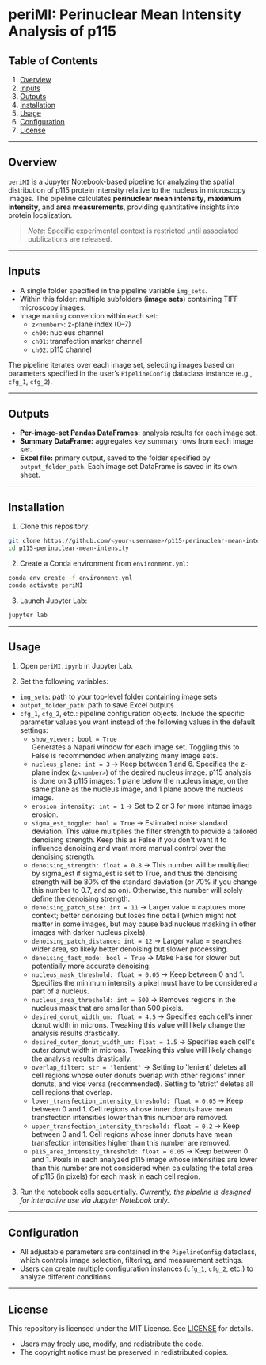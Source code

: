 # periMI: Perinuclear Mean Intensity Analysis of p115

## Table of Contents

1. [Overview](#overview)  
2. [Inputs](#inputs)  
3. [Outputs](#outputs)  
4. [Installation](#installation)  
5. [Usage](#usage)  
6. [Configuration](#configuration)  
7. [License](#license)

---

## Overview

`periMI` is a Jupyter Notebook-based pipeline for analyzing the spatial distribution of p115 protein intensity relative to the nucleus in microscopy images. The pipeline calculates **perinuclear mean intensity**, **maximum intensity**, and **area measurements**, providing quantitative insights into protein localization.  

> *Note:* Specific experimental context is restricted until associated publications are released.  

---

## Inputs

- A single folder specified in the pipeline variable `img_sets`.  
- Within this folder: multiple subfolders (**image sets**) containing TIFF microscopy images.  
- Image naming convention within each set:  
  - `z<number>`: z-plane index (0–7)  
  - `ch00`: nucleus channel  
  - `ch01`: transfection marker channel  
  - `ch02`: p115 channel  

The pipeline iterates over each image set, selecting images based on parameters specified in the user’s `PipelineConfig` dataclass instance (e.g., `cfg_1`, `cfg_2`).  

---

## Outputs

- **Per-image-set Pandas DataFrames:** analysis results for each image set.  
- **Summary DataFrame:** aggregates key summary rows from each image set.  
- **Excel file:** primary output, saved to the folder specified by `output_folder_path`. Each image set DataFrame is saved in its own sheet.  

---

## Installation

1. Clone this repository:  
```bash
git clone https://github.com/<your-username>/p115-perinuclear-mean-intensity.git
cd p115-perinuclear-mean-intensity
```

2. Create a Conda environment from `environment.yml`:
```bash
conda env create -f environment.yml
conda activate periMI
```

3. Launch Jupyter Lab:
```bash
jupyter lab
```

---

## Usage

1. Open `periMI.ipynb` in Jupyter Lab.

2. Set the following variables:
- `img_sets`: path to your top-level folder containing image sets
- `output_folder_path`: path to save Excel outputs
- `cfg_1`, `cfg_2`, etc.: pipeline configuration objects. Include the specific parameter values you want instead of the following values in the default settings:
  - `show_viewer: bool = True`<br>
    Generates a Napari window for each image set. Toggling this to False is recommended when analyzing many image sets.
  - `nucleus_plane: int = 3` &rarr; Keep between 1 and 6. Specifies the z-plane index (`z<number>`) of the desired nucleus image. p115 analysis is done on 3 p115 images: 1 plane below the nucleus image, on the same plane as the nucleus image, and 1 plane above the nucleus image.
  - `erosion_intensity: int = 1` &rarr; Set to 2 or 3 for more intense image erosion. 
  - `sigma_est_toggle: bool = True` &rarr; Estimated noise standard deviation. This value multiplies the filter strength to provide a tailored denoising strength. Keep this as False if you don't want it to influence denoising and want more manual control over the denoising strength.
  - `denoising_strength: float = 0.8` &rarr; This number will be multiplied by sigma_est if sigma_est is set to True, and thus the denoising strength will be 80% of the standard deviation (or 70% if you change this number to 0.7, and so on). Otherwise, this number will solely define the denoising strength.
  - `denoising_patch_size: int = 11` &rarr; Larger value = captures more context; better denoising but loses fine detail (which might not matter in some images, but may cause bad nucleus masking in other images with darker nucleus pixels).
  - `denoising_patch_distance: int = 12` &rarr; Larger value = searches wider area, so likely better denoising but slower processing.
  - `denoising_fast_mode: bool = True` &rarr; Make False for slower but potentially more accurate denoising.
  - `nucleus_mask_threshold: float = 0.05` &rarr; Keep between 0 and 1. Specifies the minimum intensity a pixel must have to be considered a part of a nucleus. 
  - `nucleus_area_threshold: int = 500` &rarr; Removes regions in the nucleus mask that are smaller than 500 pixels.
  - `desired_donut_width_um: float = 4.5` &rarr; Specifies each cell's inner donut width in microns. Tweaking this value will likely change the analysis results drastically.
  - `desired_outer_donut_width_um: float = 1.5` &rarr; Specifies each cell's outer donut width in microns. Tweaking this value will likely change the analysis results drastically.
  - `overlap_filter: str = 'lenient'` &rarr; Setting to 'lenient' deletes all cell regions whose outer donuts overlap with other regions' inner donuts, and vice versa (recommended). Setting to 'strict' deletes all cell regions that overlap.
  - `lower_transfection_intensity_threshold: float = 0.05` &rarr; Keep between 0 and 1. Cell regions whose inner donuts have mean transfection intensities lower than this number are removed.
  - `upper_transfection_intensity_threshold: float = 0.2` &rarr; Keep between 0 and 1. Cell regions whose inner donuts have mean transfection intensities higher than this number are removed.
  - `p115_area_intensity_threshold: float = 0.05` &rarr; Keep between 0 and 1. Pixels in each analyzed p115 image whose intensities are lower than this number are not considered when calculating the total area of p115 (in pixels) for each mask in each cell region.

3. Run the notebook cells sequentially.
*Currently, the pipeline is designed for interactive use via Jupyter Notebook only.*

---

## Configuration

- All adjustable parameters are contained in the `PipelineConfig` dataclass, which controls image selection, filtering, and measurement settings.
- Users can create multiple configuration instances (`cfg_1`, `cfg_2`, etc.) to analyze different conditions.

---

## License

This repository is licensed under the MIT License. See [LICENSE](LICENSE) for details.
- Users may freely use, modify, and redistribute the code.
- The copyright notice must be preserved in redistributed copies.
